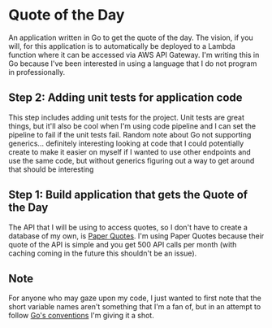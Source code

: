 # Quote of the Day

An application written in Go to get the quote of the day. The vision, if you will, for this application is to automatically be deployed to a Lambda function where it can be accessed via AWS API Gateway. I'm writing this in Go because I've been interested in using a language that I do not program in professionally.

## Step 2: Adding unit tests for application code

This step includes adding unit tests for the project. Unit tests are great things, but it'll also be cool when I'm using code pipeline and I can set the pipeline to fail if the unit tests fail. Random note about Go not supporting generics... definitely interesting looking at code that I could potentially create to make it easier on myself if I wanted to use other endpoints and use the same code, but without generics figuring out a way to get around that should be interesting

## Step 1: Build application that gets the Quote of the Day

The API that I will be using to access quotes, so I don't have to create a database of my own, is [Paper Quotes][paper-quotes]. I'm using Paper Quotes because their quote of the API is simple and you get 500 API calls per month (with caching coming in the future this shouldn't be an issue).

## Note

For anyone who may gaze upon my code, I just wanted to first note that the short variable names aren't something that I'm a fan of, but in an attempt to follow [Go's conventions][golang] I'm giving it a shot.

[paper-quotes]: http://paperquotes.com/
[golang]: https://github.com/golang/go/wiki/CodeReviewComments#variable-names

